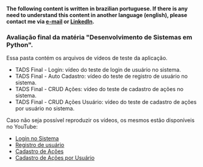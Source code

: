 #### The following content is written in brazilian portuguese. If there is any need to understand this content in another language (english), please contact me via [e-mail](mailto:nicolascunha17@gmai.com) or [LinkedIn](https://www.linkedin.com/in/nicolasfcunha/).

### Avaliação final da matéria "Desenvolvimento de Sistemas em Python".

Essa pasta contém os arquivos de vídeos de teste da aplicação.

- TADS Final - Login: vídeo do teste de login de usuário no sistema.
- TADS Final - Auto Cadastro: vídeo do teste de registro de usuário no sistema.
- TADS Final - CRUD Ações: vídeo do teste de cadastro de ações no sistema.
- TADS Final - CRUD Ações Usuário: vídeo do teste de cadastro de ações por usuário no sistema.

Caso não seja possível reproduzir os vídeos, os mesmos estão disponíveis no YouTube:

- [Login no Sistema](https://www.youtube.com/watch?v=kv59zQmDXRA)
- [Registro de usuário](https://www.youtube.com/watch?v=Br5TuPY3fJk)
- [Cadastro de Ações](https://www.youtube.com/watch?v=J1nKvxzJ1ik)
- [Cadastro de Ações por Usuário](https://www.youtube.com/watch?v=1z1K_Yp24Pw)